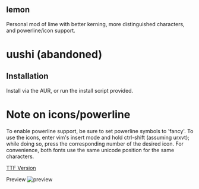 

## lemon

Personal mod of lime with better kerning, more distinguished characters, and powerline/icon support.


# uushi (abandoned)

## Installation

Install via the AUR, or run the install script provided.

# Note on icons/powerline

To enable powerline support, be sure to set powerline symbols to 'fancy'. To use the icons, enter vim's insert mode and hold ctrl-shift (assuming urxvt); while doing so, press the corresponding number of the desired icon. For convenience, both fonts use the same unicode position for the same characters. 

[TTF Version](https://github.com/fennerm/artwiz-lemon-ttf)

Preview
![preview](https://raw.githubusercontent.com/mxnkfish/fonts/master/icons_001.png)
